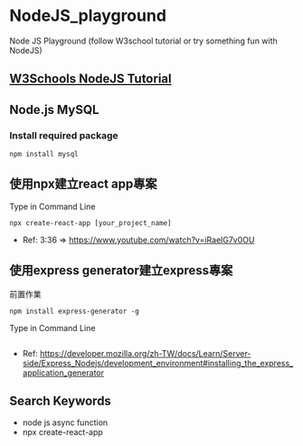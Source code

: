 # NodeJS_playground
 Node JS Playground (follow W3school tutorial or try something fun with NodeJS)

## [W3Schools NodeJS Tutorial](https://www.w3schools.com/nodejs/default.asp)

## Node.js MySQL
### Install required package
```
npm install mysql
```
### 

## 使用npx建立react app專案
Type in Command Line
```
npx create-react-app [your_project_name]
```
+ Ref: 3:36 => https://www.youtube.com/watch?v=iRaelG7v0OU

## 使用express generator建立express專案
前置作業
```
npm install express-generator -g
```
Type in Command Line
```

```
+ Ref: https://developer.mozilla.org/zh-TW/docs/Learn/Server-side/Express_Nodejs/development_environment#installing_the_express_application_generator


## Search Keywords
+ node js async function
+ npx create-react-app